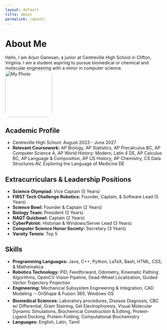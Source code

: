 ```yaml
---
layout: default
title: About
permalink: /about/
---
```


# About Me
<div class="about-container">
  <div class="about-text">  
  Hello, I am Arjun Ganesan, a junior at Centreville High School in Clifton, Virginia. I am a student aspiring to pursue        biomedical or chemical and molecular engineering with a minor in computer science. 

  <img src="{{Arjun-Ganesan.github.io}}/IMG_20250831_103122.jpg" alt="My Photo" width="150px" style="border-radius:15px;">
  </div>
</div>

## Academic Profile
* Centreville High School: August 2023 - June 2027
* **Relevant Coursework:** AP Biology, AP Statistics, AP Precalculus BC, AP Computer Science A, AP World History: Modern, Latin 4 DE, AP Calculus BC, AP Language & Composition, AP US History, AP Chemistry, CS Data Structures AV, Exploring the Language of Medicine DE

## Extracurriculars & Leadership Positions
* **Science Olympiad:** Vice Captain (5 Years)
* **FIRST Tech Challenge Robotics:** Founder, Captain, & Software Lead (5 Years)
* **Science Bowl:** Founder & Captain (2 Years)
* **Biology Team:** President (2 Years)
* **NAQT Quizbowl:** Captain (2 Years)
* **CyberPatriot:** Historian & Windows/Server Lead (3 Years)
* **Computer Science Honor Society:** Secretary (3 Years)
* **Varsity Tennis:** Top 5 

## Skills
* **Programming Languages:** Java, C++,  Python,  LaTeX, Bash, HTML, CSS, & Mathematica
* **Robotics Technology:** PID, Feedforward, Odometry, Kinematic Pathing Algorithms, OpenCV Vision Pipeline, Dead-Wheel Localization, Guided Vector Trajectory Projection
* **Engineering:** Mechanical Subsystem Engineering & Integration, CAD Modeling 🠂 OnShape & Fusion 360, Windows OS
* **Biomedical Sciences:** Laboratory procedures, Disease Diagnosis, CBC w/ Differential, Gram Staining, Gel Electrophoresis, Visual Molecular Dynamic Simulations, Biochemical Construction & Editing, Protein-Ligand Docking, Protein-Folding, Computational Biochemistry
* **Languages:** English, Latin, Tamil

